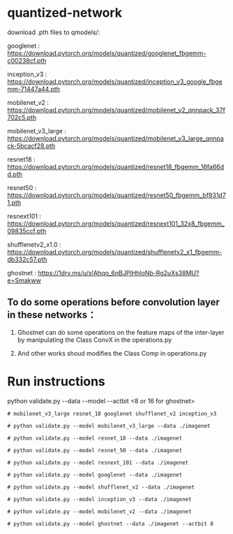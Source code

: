 # quantized-network

download .pth files to qmodels/:

googlenet           : https://download.pytorch.org/models/quantized/googlenet_fbgemm-c00238cf.pth

inception_v3        : https://download.pytorch.org/models/quantized/inception_v3_google_fbgemm-71447a44.pth

mobilenet_v2        : https://download.pytorch.org/models/quantized/mobilenet_v2_qnnpack_37f702c5.pth

mobilenet_v3_large  : https://download.pytorch.org/models/quantized/mobilenet_v3_large_qnnpack-5bcacf28.pth

resnet18            : https://download.pytorch.org/models/quantized/resnet18_fbgemm_16fa66dd.pth

resnet50            : https://download.pytorch.org/models/quantized/resnet50_fbgemm_bf931d71.pth

resnext101          : https://download.pytorch.org/models/quantized/resnext101_32x8_fbgemm_09835ccf.pth

shufflenetv2_x1.0   : https://download.pytorch.org/models/quantized/shufflenetv2_x1_fbgemm-db332c57.pth

ghostnet            : https://1drv.ms/u/s!Ahqo_6nBJPIHhloNb-Rg2uXs38MU?e=Smakww

## To do some operations before convolution layer in these networks：

1. Ghostnet can do some operations on the feature maps of the  inter-layer  by manipulating the Class ConvX in the operations.py

2. And other works  shoud modifies the Class Comp in operations.py

# Run instructions
python validate.py --data <imagenet foder location> --model <modelname> --actbit <8 or 16 for ghostnet>

    # mobilenet_v3_large resnet_18 googlenet shufflenet_v2 inception_v3

    # python validate.py --model mobilenet_v3_large --data ./imagenet

    # python validate.py --model resnet_18 --data ./imagenet

    # python validate.py --model resnet_50 --data ./imagenet

    # python validate.py --model resnext_101 --data ./imagenet

    # python validate.py --model googlenet --data ./imagenet

    # python validate.py --model shufflenet_v2 --data ./imagenet

    # python validate.py --model inception_v3 --data ./imagenet

    # python validate.py --model mobilenet_v2 --data ./imagenet

    # python validate.py --model ghostnet --data ./imagenet --actbit 8
